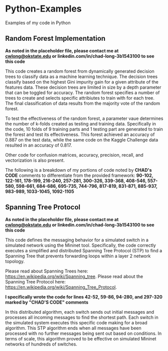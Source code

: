 # Python-Examples
Examples of my code in Python

## Random Forest Implementation

**As noted in the placeholder file, please contact me at cwlong@okstate.edu or linkedin.com/in/chad-long-3b1543100 to see this code**

This code creates a random forest from dynamically generated decision trees to classify data as a machine learning technique. The decision trees classify based on the highest Gini impurity gain for a given attribute of the features data. These decision trees are limited in size by a depth parameter that can be toggled for accuracy. The random forest specifies a number of trees to create and selects specific attribiutes to train with for each tree. The final classification of data results from the majority vote of the random forest.

To test the effectiveness of the random forest, a parameter vaue determines the number of k-folds created as testing and training data. Specifically in the code, 10 folds of 9 training parts and 1 testing part are generated to train the forest and test its effectiveness. This forest achieved an accuracy of 0.887 on the test data, while the same code on the Kaggle Challenge data resulted in an accuracy of 0.817.

Other code for confusion matrices, accuracy, precision, recall, and vectorization is also present.

The following is a breakdown of my portions of code noted by **CHAD's CODE** comments to differentiate from the provided framework:
**90-102, 122-161, 178-199, 216-240, 257-281, 300-326, 339-368, 408-546, 557-580, 598-661, 684-686, 695-735, 744-796, 817-819, 831-871, 885-937, 983-989, 1033-1045, 1092-1105**

## Spanning Tree Protocol

**As noted in the placeholder file, please contact me at cwlong@okstate.edu or linkedin.com/in/chad-long-3b1543100 to see this code**

This code defines the messaging behavior for a simulated switch in a simulated network using the Mininet tool. Specifically, the code correctly executes a simplified and distributed Spanning Tree Protocol (STP) to find a Spanning Tree that prevents forwarding loops within a layer 2 network topology.

Please read about Spanning Trees here: https://en.wikipedia.org/wiki/Spanning_tree. 
Please read about the Spanning Tree Protocol here: https://en.wikipedia.org/wiki/Spanning_Tree_Protocol.

**I specifically wrote the code for lines 42-52, 59-86, 94-280, and 297-320 marked by "CHAD'S CODE" comments**

In this distributed algorithm, each switch sends out initial messages and processes all incoming messages to find the shortest path. Each switch in the simulated system executes this specific code making for a broad algorithm. This STP algorithm ends when all messages have been processed with no further messages being sent out based on conditions. In terms of scale, this algorithm proved to be effective on simulated Mininet networks of hundreds of switches.
